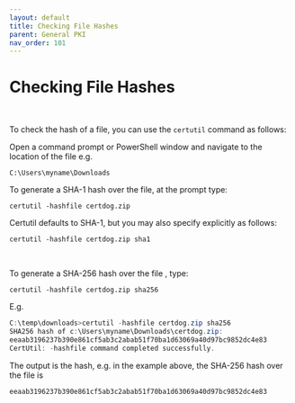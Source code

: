 ```yaml
---
layout: default
title: Checking File Hashes
parent: General PKI
nav_order: 101
---
```


# Checking File Hashes

<br>

To check the hash of a file, you can use the ``certutil`` command as follows:

Open a command prompt or PowerShell window and navigate to the location of the file e.g.

``C:\Users\myname\Downloads``

To generate a SHA-1 hash over the file, at the prompt type:

``certutil -hashfile certdog.zip``

Certutil defaults to SHA-1, but you may also specify explicitly as follows:

``certutil -hashfile certdog.zip sha1``

<br>

To generate a SHA-256 hash over the file , type:

``certutil -hashfile certdog.zip sha256``

E.g.

```powershell
C:\temp\downloads>certutil -hashfile certdog.zip sha256
SHA256 hash of c:\Users\myname\Downloads\certdog.zip:
eeaab3196237b390e861cf5ab3c2abab51f70ba1d63069a40d97bc9852dc4e83
CertUtil: -hashfile command completed successfully.
```

The output is the hash, e.g. in the example above, the SHA-256 hash over the file is

``eeaab3196237b390e861cf5ab3c2abab51f70ba1d63069a40d97bc9852dc4e83``

